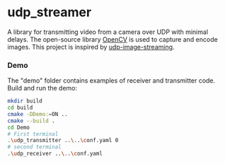 # udp_streamer
A library for transmitting video from a camera over UDP with minimal delays. The open-source library [OpenCV](https://opencv.org/) is used to capture and encode images. This project is inspired by [udp-image-streaming](https://github.com/chenxiaoqino/udp-image-streaming/tree/master).

### Demo
The "demo" folder contains examples of receiver and transmitter code. Build and run the demo:

``` bash
mkdir build
cd build
cmake -DDemo:=ON ..
cmake --build .
cd Demo
# First terminal
.\udp_transmitter ..\..\conf.yaml 0
# second terminal
.\udp_receiver ..\..\conf.yaml
```

